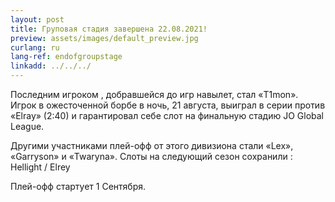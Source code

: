 ```yaml
---
layout: post
title: Груповая стадия завершена 22.08.2021!
preview: assets/images/default_preview.jpg
curlang: ru
lang-ref: endofgroupstage
linkadd: ../../../
---
```


Последним игроком , добравшейся до игр навылет, стал «T1mon». Игрок в ожесточенной борбе в ночь, 21 августа, выиграл в серии против «Elray» (2:40) и гарантировал себе слот на финальную стадию JO Global League.

Другими участниками плей-офф от этого дивизиона стали «Lex», «Garryson» и «Twaryna». Слоты на следующий сезон сохранили : Hellight / Elrey

Плей-офф стартует 1 Сентября. 


